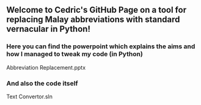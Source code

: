 ## Welcome to Cedric's GitHub Page on a tool for replacing Malay abbreviations with standard vernacular in Python!

### Here you can find the powerpoint which explains the aims and how I managed to tweak my code (in Python)
Abbreviation Replacement.pptx

### And also the code itself 
Text Convertor.sln
